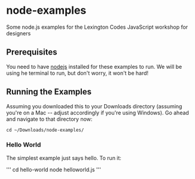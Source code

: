 node-examples
=============

Some node.js examples for the Lexington Codes JavaScript workshop for designers

## Prerequisites 
You need to have [nodejs](nodejs.org) installed for these examples to run.
We will be using he terminal to run, but don't worry, it won't be hard!

## Running the Examples

Assuming you downloaded this to your Downloads directory (assuming you're on a 
Mac -- adjust accordingly if you're using Windows). Go ahead and navigate to that
directory now:
    
    cd ~/Downloads/node-examples/


### Hello World
The simplest example just says hello.  To run it:

'''
cd hello-world
node helloworld.js
'''
